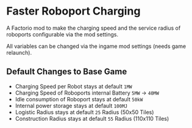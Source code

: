 # Faster Roboport Charging

A Factorio mod to make the charging speed and the service radius of roboports configurable via the mod settings.

All variables can be changed via the ingame mod settings (needs game relaunch).

## Default Changes to Base Game

* Charging Speed per Robot stays at default `1MW`
* Charging Speed of Roboports internal Battery `5MW` -> `40MW`
* Idle consumption of Roboport stays at default `50kW`
* Internal power storage stays at default `100MJ`
* Logistic Radius stays at default `25` Radius (50x50 Tiles)
* Construction Radius stays at default `55` Radius (110x110 Tiles)
